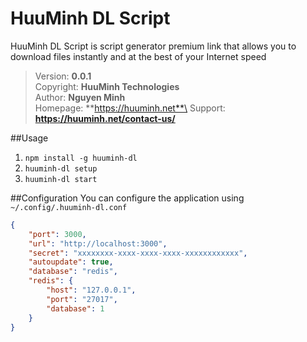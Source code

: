 # HuuMinh DL Script
HuuMinh DL Script is script generator premium link that allows you to download files instantly and at the best of your Internet speed
> Version: **0.0.1**\
> Copyright: **HuuMinh Technologies**\
> Author: **Nguyen Minh**\
> Homepage: **https://huuminh.net**\
> Support: **https://huuminh.net/contact-us/**

##Usage
1. `npm install -g huuminh-dl`
2. `huuminh-dl setup`
3. `huuminh-dl start`

##Configuration
You can configure the application using `~/.config/.huuminh-dl.conf`
```json
{
    "port": 3000,
    "url": "http://localhost:3000",
    "secret": "xxxxxxxx-xxxx-xxxx-xxxx-xxxxxxxxxxxx",
    "autoupdate": true,
    "database": "redis",
    "redis": {
        "host": "127.0.0.1",
        "port": "27017",
        "database": 1
    }
}
```
